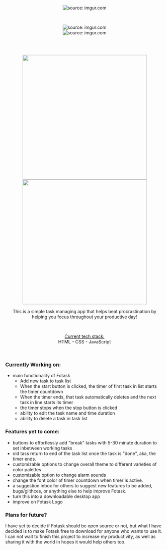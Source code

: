 <p align="center">
<img src="https://i.imgur.com/6rEjyr2.png" title="source: imgur.com" />
</p>
<br>
<p align="center">
<img src="https://i.imgur.com/00OMtAx.png" title="source: imgur.com" /><br>
<img src="https://i.imgur.com/dDg7gbG.png" title="source: imgur.com" />
</p>
<br><br>
<p float="left" align="center">
  <img src="https://i.imgur.com/JygZ90O.png" width="395" />
  <img src="https://i.imgur.com/uihhahT.png" width="395" /> 
</p>

<p align="center">
This is a simple task managing app that helps beat procrastination by helping you focus throughout your productive day!
</p>

<br>
<p align="center">
  <ins>Current tech stack:</ins> <br>
HTML - CSS - JavaScript <br>
</p>
<br>

### Currently Working on:
  - main functionality of Fotask
    - Add new task to task list
    - When the start button is clicked, the timer of first task in list starts the timer countdown 
    - When the timer ends, that task automatically deletes and the next task in line starts its timer 
    - the timer stops when the stop button is clicked
    - ability to edit the task name and time duration
    - ability to delete a task in task list
 
### Features yet to come:
  - buttons to effortlessly add "break" tasks with 5-30 minute duration to set inbetween working tasks
  - old tass return to end of the task list once the task is "done", aka, the timer ends.
  - customizable options to change overall theme to different varieties of color palettes
  - customizable option to change alarm sounds
  - change the font color of timer countdown when timer is active. 
  - a suggestion inbox for others to suggest new features to be added, bugs/glithces, or anything else to help improve Fotask.
  - turn this into a downloadable desktop app
  - improve on Fotask Logo


### Plans for future?
I have yet to decide if Fotask should be open source or not, but what I have decided is to make Fotask free to download for anyone who wants to use it. I can not wait to finish this project to increase my productivity, as well as sharing it with the world in hopes it would help others too.
